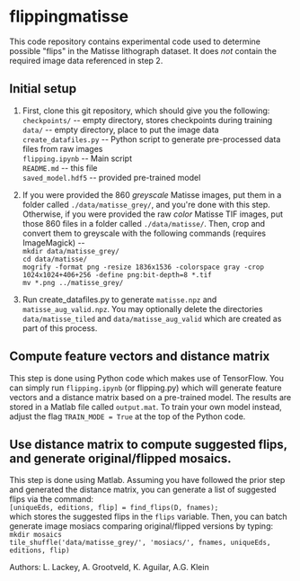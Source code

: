 # flippingmatisse

This code repository contains experimental code used to determine possible "flips" in the Matisse lithograph dataset.  It does *not* contain the required image data referenced in step 2.  

## Initial setup
1. First, clone this git repository, which should give you the following:<br>
    `checkpoints/`         -- empty directory, stores checkpoints during training<br>
    `data/`                -- empty directory, place to put the image data<br>
    `create_datafiles.py`  -- Python script to generate pre-processed data files from raw images<br>
    `flipping.ipynb`       -- Main script<br>
    `README.md`            -- this file<br>
    `saved_model.hdf5`     -- provided pre-trained model<br>

2. If you were provided the 860 *greyscale* Matisse images, put them in a folder called `./data/matisse_grey/`, and you're done with this step.  Otherwise, if you were provided the raw *color* Matisse TIF images, put those 860 files in a folder called `./data/matisse/`.  Then, crop and convert them to greyscale with the following commands (requires ImageMagick) --<br>
`mkdir data/matisse_grey/`<br>
`cd data/matisse/`<br>
`mogrify -format png -resize 1836x1536 -colorspace gray -crop 1024x1024+406+256 -define png:bit-depth=8 *.tif`<br>
`mv *.png ../matisse_grey/`

3. Run create_datafiles.py to generate `matisse.npz` and `matisse_aug_valid.npz`.  You may optionally delete the directories `data/matisse_tiled` and `data/matisse_aug_valid` which are created as part of this process.

## Compute feature vectors and distance matrix
This step is done using Python code which makes use of TensorFlow.  You can simply run `flipping.ipynb` (or flipping.py) which will generate feature vectors and a distance matrix based on a pre-trained model.  The results are stored in a Matlab file called `output.mat`.  To train your own model instead, adjust the flag `TRAIN_MODE = True` at the top of the Python code. 

## Use distance matrix to compute suggested flips, and generate original/flipped mosaics.
This step is done using Matlab.  Assuming you have followed the prior step and generated the distance matrix, you can generate a list of suggested flips via the command:<br>
`[uniqueEds, editions, flip] = find_flips(D, fnames);`<br>
which stores the suggested flips in the `flips` variable.  Then, you can batch generate image mosiacs comparing original/flipped versions by typing:<br>
`mkdir mosaics`<br>
`tile_shuffle('data/matisse_grey/', 'mosiacs/', fnames, uniqueEds, editions, flip)`

Authors: L. Lackey, A. Grootveld, K. Aguilar, A.G. Klein
